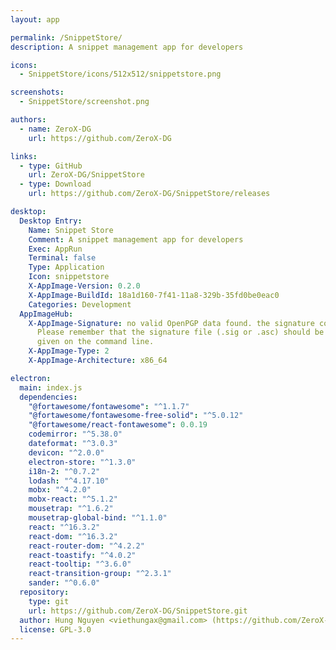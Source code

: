 ```yaml
---
layout: app

permalink: /SnippetStore/
description: A snippet management app for developers

icons:
  - SnippetStore/icons/512x512/snippetstore.png

screenshots:
  - SnippetStore/screenshot.png

authors:
  - name: ZeroX-DG
    url: https://github.com/ZeroX-DG

links:
  - type: GitHub
    url: ZeroX-DG/SnippetStore
  - type: Download
    url: https://github.com/ZeroX-DG/SnippetStore/releases

desktop:
  Desktop Entry:
    Name: Snippet Store
    Comment: A snippet management app for developers
    Exec: AppRun
    Terminal: false
    Type: Application
    Icon: snippetstore
    X-AppImage-Version: 0.2.0
    X-AppImage-BuildId: 18a1d160-7f41-11a8-329b-35fd0be0eac0
    Categories: Development
  AppImageHub:
    X-AppImage-Signature: no valid OpenPGP data found. the signature could not be verified.
      Please remember that the signature file (.sig or .asc) should be the first file
      given on the command line.
    X-AppImage-Type: 2
    X-AppImage-Architecture: x86_64

electron:
  main: index.js
  dependencies:
    "@fortawesome/fontawesome": "^1.1.7"
    "@fortawesome/fontawesome-free-solid": "^5.0.12"
    "@fortawesome/react-fontawesome": 0.0.19
    codemirror: "^5.38.0"
    dateformat: "^3.0.3"
    devicon: "^2.0.0"
    electron-store: "^1.3.0"
    i18n-2: "^0.7.2"
    lodash: "^4.17.10"
    mobx: "^4.2.0"
    mobx-react: "^5.1.2"
    mousetrap: "^1.6.2"
    mousetrap-global-bind: "^1.1.0"
    react: "^16.3.2"
    react-dom: "^16.3.2"
    react-router-dom: "^4.2.2"
    react-toastify: "^4.0.2"
    react-tooltip: "^3.6.0"
    react-transition-group: "^2.3.1"
    sander: "^0.6.0"
  repository:
    type: git
    url: https://github.com/ZeroX-DG/SnippetStore.git
  author: Hung Nguyen <viethungax@gmail.com> (https://github.com/ZeroX-DG)
  license: GPL-3.0
---
```

